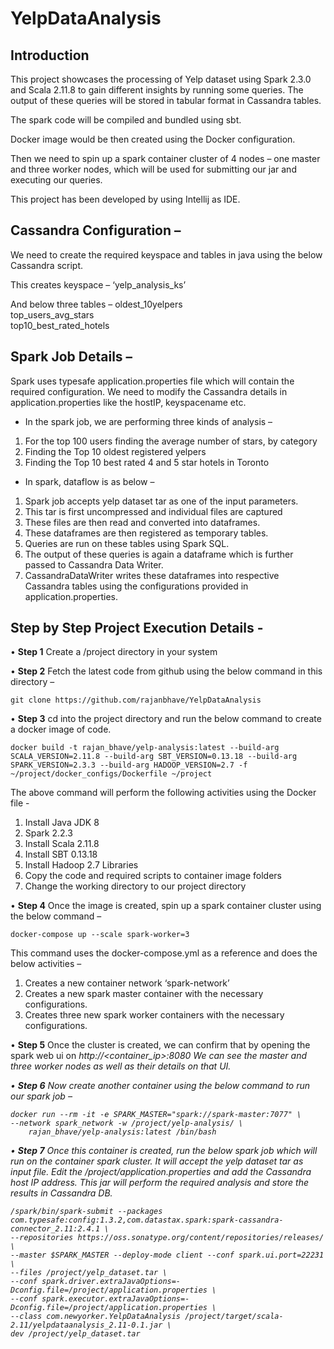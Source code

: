 # YelpDataAnalysis

## Introduction

This project showcases the processing of Yelp dataset using Spark 2.3.0 and Scala 2.11.8 to gain different insights by running some queries. The output of these queries will be stored in tabular format in Cassandra tables.

The spark code will be compiled and bundled using sbt.

Docker image would be then created using the Docker configuration.

Then we need to spin up a spark container cluster of 4 nodes – one master and three worker nodes,
which will be used for submitting our jar and executing our queries.

This project has been developed by using Intellij as IDE.

## Cassandra Configuration –
We need to create the required keyspace and tables in java using the below Cassandra script.

This creates keyspace – ‘yelp_analysis_ks’

And below three tables –
oldest_10yelpers <br>
top_users_avg_stars<br>
top10_best_rated_hotels<br>

## Spark Job Details –
Spark uses typesafe application.properties file which will contain the required configuration.
We need to modify the Cassandra details in application.properties like the hostIP, keyspacename etc.

* In the spark job, we are performing three kinds of analysis –<br>
1.	For the top 100 users finding the average number of stars, by category
2.	Finding the Top 10 oldest registered yelpers
3.	Finding the Top 10 best rated 4 and 5 star hotels in Toronto <br>

* In spark, dataflow is as below –
1.	Spark job accepts yelp dataset tar as one of the input parameters.
2.	This tar is first uncompressed and individual files are captured
3.	These files are then read and converted into dataframes.
4.	These dataframes are then registered as temporary tables.
5.	Queries are run on these tables using Spark SQL.
6.	The output of these queries is again a dataframe which is further passed to Cassandra Data Writer.
7.	CassandraDataWriter writes these dataframes into respective Cassandra tables using the configurations provided in application.properties.

## Step by Step Project Execution Details - 
•	**Step 1** Create a /project directory in your system

•	**Step 2** Fetch the latest code from github using the below command in this directory –<br>

```git clone https://github.com/rajanbhave/YelpDataAnalysis```

•	**Step 3** cd into the project directory and run the below command to create a docker image of code.

```docker build -t rajan_bhave/yelp-analysis:latest --build-arg SCALA_VERSION=2.11.8 --build-arg SBT_VERSION=0.13.18 --build-arg SPARK_VERSION=2.3.3 --build-arg HADOOP_VERSION=2.7 -f ~/project/docker_configs/Dockerfile ~/project```

The above command will perform the following activities using the Docker file -
1.	Install Java JDK 8
2.	Spark 2.2.3
3.	Install Scala 2.11.8
4.	Install SBT 0.13.18
5.	Install Hadoop 2.7 Libraries
6.	Copy the code and required scripts to container image folders
7.	Change the working directory to our project directory

•	**Step 4** Once the image is created, spin up a spark container cluster using the below command –

```docker-compose up --scale spark-worker=3```

This command uses the docker-compose.yml as a reference and does the below activities –
1.	Creates a new container network ‘spark-network’
2.	Creates a new spark master container with the necessary configurations.
3.	Creates three new spark worker containers with the necessary configurations.

•	**Step 5** Once the cluster is created, we can confirm that by opening the spark web ui on <i>http://<container_ip>:8080<i/>
We can see the master and three worker nodes as well as their details on that UI.

•	**Step 6** Now create another container using the below command to run our spark job –
```
docker run --rm -it -e SPARK_MASTER="spark://spark-master:7077" \
--network spark_network -w /project/yelp-analysis/ \
    rajan_bhave/yelp-analysis:latest /bin/bash
```

•	**Step 7** Once this container is created, run the below spark job which will run on the container spark cluster.
It will accept the yelp dataset tar as input file.
Edit the /project/application.properties and add the Cassandra host IP address.
This jar will perform the required analysis and store the results in Cassandra DB.
```
/spark/bin/spark-submit --packages com.typesafe:config:1.3.2,com.datastax.spark:spark-cassandra-connector_2.11:2.4.1 \
--repositories https://oss.sonatype.org/content/repositories/releases/ \
--master $SPARK_MASTER --deploy-mode client --conf spark.ui.port=22231 \
--files /project/yelp_dataset.tar \
--conf spark.driver.extraJavaOptions=-Dconfig.file=/project/application.properties \
--conf spark.executor.extraJavaOptions=-Dconfig.file=/project/application.properties \
--class com.newyorker.YelpDataAnalysis /project/target/scala-2.11/yelpdataanalysis_2.11-0.1.jar \
dev /project/yelp_dataset.tar
```
